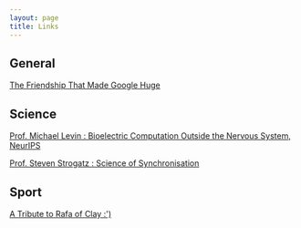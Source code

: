 ```yaml
---
layout: page
title: Links
---
```


## General 
[The Friendship That Made Google Huge](https://www.newyorker.com/magazine/2018/12/10/the-friendship-that-made-google-huge)

## Science
[Prof. Michael Levin : Bioelectric Computation Outside the Nervous System, NeurIPS](https://www.youtube.com/watch?v=RjD1aLm4Thg)

[Prof. Steven Strogatz : Science of Synchronisation](https://www.youtube.com/watch?v=aSNrKS-sCE0)

## Sport
[A Tribute to Rafa of Clay :')](https://www.straitstimes.com/sport/tennis/on-paris-clay-rafael-nadal-is-still-teaching-us-lessons?&utm_source=facebook&utm_medium=social-media&utm_campaign=addtoany)
